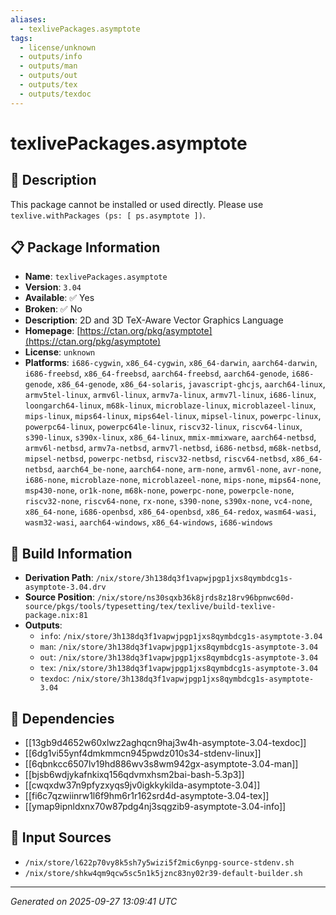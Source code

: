 ```yaml
---
aliases:
  - texlivePackages.asymptote
tags:
  - license/unknown
  - outputs/info
  - outputs/man
  - outputs/out
  - outputs/tex
  - outputs/texdoc
---
```


# texlivePackages.asymptote

## 📝 Description

This package cannot be installed or used directly. Please use `texlive.withPackages (ps: [ ps.asymptote ])`.


## 📋 Package Information

- **Name**: `texlivePackages.asymptote`
- **Version**: `3.04`
- **Available**: ✅ Yes
- **Broken**: ✅ No
- **Description**: 2D and 3D TeX-Aware Vector Graphics Language
- **Homepage**: [https://ctan.org/pkg/asymptote](https://ctan.org/pkg/asymptote)
- **License**: `unknown`
- **Platforms**: `i686-cygwin`, `x86_64-cygwin`, `x86_64-darwin`, `aarch64-darwin`, `i686-freebsd`, `x86_64-freebsd`, `aarch64-freebsd`, `aarch64-genode`, `i686-genode`, `x86_64-genode`, `x86_64-solaris`, `javascript-ghcjs`, `aarch64-linux`, `armv5tel-linux`, `armv6l-linux`, `armv7a-linux`, `armv7l-linux`, `i686-linux`, `loongarch64-linux`, `m68k-linux`, `microblaze-linux`, `microblazeel-linux`, `mips-linux`, `mips64-linux`, `mips64el-linux`, `mipsel-linux`, `powerpc-linux`, `powerpc64-linux`, `powerpc64le-linux`, `riscv32-linux`, `riscv64-linux`, `s390-linux`, `s390x-linux`, `x86_64-linux`, `mmix-mmixware`, `aarch64-netbsd`, `armv6l-netbsd`, `armv7a-netbsd`, `armv7l-netbsd`, `i686-netbsd`, `m68k-netbsd`, `mipsel-netbsd`, `powerpc-netbsd`, `riscv32-netbsd`, `riscv64-netbsd`, `x86_64-netbsd`, `aarch64_be-none`, `aarch64-none`, `arm-none`, `armv6l-none`, `avr-none`, `i686-none`, `microblaze-none`, `microblazeel-none`, `mips-none`, `mips64-none`, `msp430-none`, `or1k-none`, `m68k-none`, `powerpc-none`, `powerpcle-none`, `riscv32-none`, `riscv64-none`, `rx-none`, `s390-none`, `s390x-none`, `vc4-none`, `x86_64-none`, `i686-openbsd`, `x86_64-openbsd`, `x86_64-redox`, `wasm64-wasi`, `wasm32-wasi`, `aarch64-windows`, `x86_64-windows`, `i686-windows`

## 🔧 Build Information

- **Derivation Path**: `/nix/store/3h138dq3f1vapwjpgp1jxs8qymbdcg1s-asymptote-3.04.drv`
- **Source Position**: `/nix/store/ns30sqxb36k8jrds8z18rv96bpnwc60d-source/pkgs/tools/typesetting/tex/texlive/build-texlive-package.nix:81`
- **Outputs**:
  - `info`:  `/nix/store/3h138dq3f1vapwjpgp1jxs8qymbdcg1s-asymptote-3.04`
  - `man`:  `/nix/store/3h138dq3f1vapwjpgp1jxs8qymbdcg1s-asymptote-3.04`
  - `out`:  `/nix/store/3h138dq3f1vapwjpgp1jxs8qymbdcg1s-asymptote-3.04`
  - `tex`:  `/nix/store/3h138dq3f1vapwjpgp1jxs8qymbdcg1s-asymptote-3.04`
  - `texdoc`:  `/nix/store/3h138dq3f1vapwjpgp1jxs8qymbdcg1s-asymptote-3.04`

## 🔗 Dependencies

- [[13gb9d4652w60xlwz2aghqcn9haj3w4h-asymptote-3.04-texdoc]]
- [[6dg1vi55ynf4dmkmmcn945pwdz010s34-stdenv-linux]]
- [[6qbnkcc6507lv19hd886wv3s8wm942gx-asymptote-3.04-man]]
- [[bjsb6wdjykafnkixq156qdvmxhsm2bai-bash-5.3p3]]
- [[cwqxdw37n9pfyzxyqs9jv0igkkykilda-asymptote-3.04]]
- [[fi6c7qzwiinrw1l6f9hm6r1r162srd4d-asymptote-3.04-tex]]
- [[ymap9ipnldxnx70w87pdg4nj3sqgzib9-asymptote-3.04-info]]

## 📁 Input Sources

- `/nix/store/l622p70vy8k5sh7y5wizi5f2mic6ynpg-source-stdenv.sh`
- `/nix/store/shkw4qm9qcw5sc5n1k5jznc83ny02r39-default-builder.sh`

---
*Generated on 2025-09-27 13:09:41 UTC*
